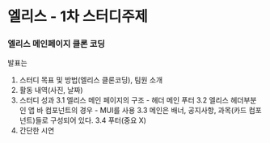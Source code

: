 # 엘리스 - 1차 스터디주제

### 엘리스 메인페이지 클론 코딩

발표는 

1. 스터디 목표 및 방법(엘리스 클론코딩), 팀원 소개 
2. 활동 내역(사진, 날짜)
3. 스터디 성과
  3.1 엘리스 메인 페이지의 구조 - 헤더 메인 푸터
  3.2 엘리스 헤더부분인 앱 바 컴포넌트의 경우 - MUI를 사용
  3.3 메인은 배너, 공지사항, 과목(카드 컴포넌트)들로 구성되어 있다.
  3.4 푸터(중요 X)
4. 간단한 시연

